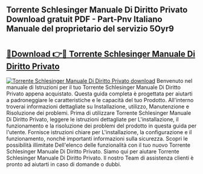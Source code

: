 ## Torrente Schlesinger Manuale Di Diritto Privato Download gratuit PDF - Part-Pnv Italiano Manuale del proprietario del servizio 5Oyr9

# <h2><a href="http://df97a8m.blite.top/?on=Torrente+Schlesinger+Manuale+Di+Diritto+Privato">🔗Download 👉🔴 Torrente Schlesinger Manuale Di Diritto Privato</a></h2>

[![Torrente Schlesinger Manuale Di Diritto Privato download](https://i.imgur.com/lujVjoI.png)](http://df97a8m.blite.top/?on=Torrente+Schlesinger+Manuale+Di+Diritto+Privato)
Benvenuto nel manuale di Istruzioni per il tuo Torrente Schlesinger Manuale Di Diritto Privato appena acquistato. Questa guida completa è progettata per aiutarti a padroneggiare le caratteristiche e le capacità del tuo Prodotto. All'interno troverai informazioni dettagliate su Installazione, utilizzo, Manutenzione e Risoluzione dei problemi. Prima di utilizzare Torrente Schlesinger Manuale Di Diritto Privato, leggere le istruzioni dettagliate per L'installazione, il funzionamento e la risoluzione dei problemi del prodotto in questa guida per l'utente. Fornisce istruzioni chiare per L'installazione, la configurazione e il funzionamento, nonché importanti informazioni sulla sicurezza. Scopri le possibilità illimitate Dell'elenco delle funzionalità con il tuo nuovo Torrente Schlesinger Manuale Di Diritto Privato. Siamo qui per aiutare Torrente Schlesinger Manuale Di Diritto Privato. Il nostro Team di assistenza clienti è pronto ad aiutarti in caso di domande o dubbi.
